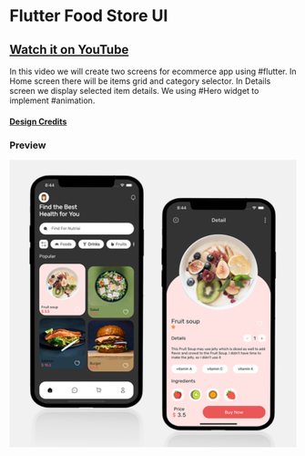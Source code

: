 # Flutter Food Store UI

## [Watch it on YouTube](https://youtu.be/eJatCOp4K6w)

In this video we will create two screens for ecommerce app using #flutter. In Home screen there will be items grid and category selector. In Details screen we display selected item details. We using #Hero widget to implement #animation.

#### [Design Credits](https://www.uplabs.com/posts/food-nutrition-app-challenge)

### Preview

![App UI](/preview.png)